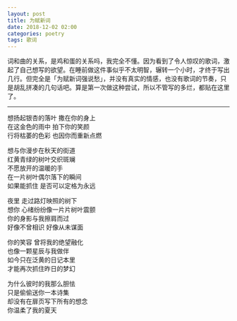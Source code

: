 ```yaml
---
layout: post
title: 为赋新词
date: 2018-12-02 02:00
categories: poetry
tags: 歌词
---
```


词和曲的关系，是鸡和蛋的关系吗，我完全不懂。因为看到了令人惊叹的歌词，激起了自己想写的欲望。在睡前做这件事似乎不太明智，辗转一个小时，才终于写出几行。但完全是「为赋新词强说愁」，并没有真实的情感，也没有歌词的节奏，只是胡乱拼凑的几句话吧。算是第一次做这种尝试，所以不管写的多烂，都贴在这里了。

-----

想扬起银杏的落叶  撒在你的身上  
在这金色的雨中  拍下你的笑颜  
行将枯萎的色彩  也因你而重新点燃  

想与你漫步在秋天的街道  
红黄青绿的树叶交织斑斓  
不愿放开的温暖的手  
在一片树叶偶尔落下的瞬间  
如果能抓住  是否可以定格为永远  

夜里  走过路灯映照的树下  
想你  心绪纷纷像一片片树叶震颤  
你的身影与我擦肩而过  
好像不曾相识  好像从未谋面  

你的笑容  曾将我的绝望融化  
也像一颗星辰与我做伴  
如今只在泛黄的日记本里  
才能再次抓住昨日的梦幻  

为什么彼时的我那么胆怯  
只是偷偷送你一本诗集  
却没有在扉页写下所有的想念  
你温柔了我的夏天  